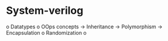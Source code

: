 # System-verilog

o Datatypes
o OOps concepts 
  -> Inheritance
  -> Polymorphism
  -> Encapsulation
o Randomization 
o 
  
